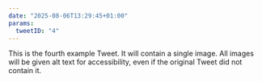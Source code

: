 ```yaml
---
date: "2025-08-06T13:29:45+01:00"
params:
  tweetID: "4"
---
```


This is the fourth example Tweet. It will contain a single image. All images
will be given alt text for accessibility, even if the original Tweet did not
contain it.

